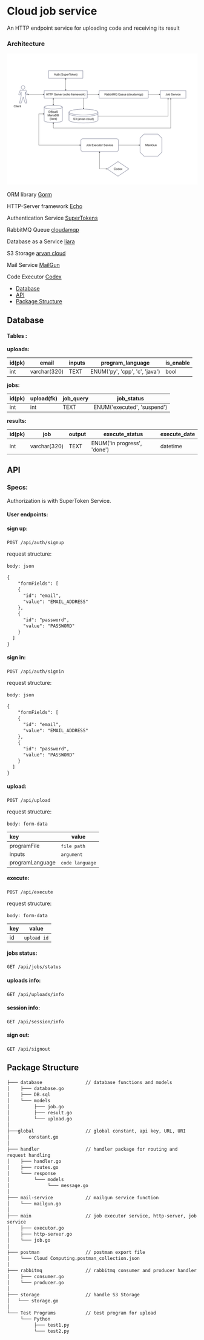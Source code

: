 # Cloud job service
An HTTP endpoint service for uploading code and receiving its result

### Architecture
<img src="./assets/architecture.jpg"  alt="architecture" />

ORM library [Gorm](https://github.com/jinzhu/gorm)

HTTP-Server framework [Echo](https://echo.labstack.com/)

Authentication Service [SuperTokens](https://supertokens.com/)

RabbitMQ Queue [cloudamqp](https://www.cloudamqp.com/)

Database as a Service [liara](https://console.liara.ir/)

S3 Storage [arvan cloud](https://www.arvancloud.ir/)

Mail Service [MailGun](https://www.mailgun.com/)

Code Executor [Codex](https://api.codex.jaagrav.in)

- [Database](#database)
- [API](#api)
- [Package Structure](#package-structure)

## Database
#### Tables :

**uploads:**

 | id(pk) | email        | inputs | program_language               | is_enable | 
|:-------|--------------|--------|--------------------------------|-----------|
| int    | varchar(320) | TEXT   | ENUM('py', 'cpp', 'c', 'java') | bool      |

**jobs:**

| id(pk) | upload(fk) | job_query | job_status                  | 
|:-------|------------|-----------|-----------------------------|
| int    | int        | TEXT      | ENUM('executed', 'suspend') |

**results:**

| id(pk) | job          | output | execute_status              | execute_date | 
|:-------|--------------|--------|-----------------------------|--------------|
| int    | varchar(320) | TEXT   | ENUM('in progress', 'done') | datetime     |

## API 

### Specs:

Authorization is with SuperToken Service.

#### User endpoints:

#### sign up:

`POST /api/auth/signup`

request structure:

`body: json`

```
{
    "formFields": [
    {
      "id": "email",
      "value": "EMAIL_ADDRESS"
    },
    {
      "id": "password",
      "value": "PASSWORD"
    }
  ]
}
```

#### sign in:

`POST /api/auth/signin`

request structure:

`body: json`

```
{
    "formFields": [
    {
      "id": "email",
      "value": "EMAIL_ADDRESS"
    },
    {
      "id": "password",
      "value": "PASSWORD"
    }
  ]
}
```

#### upload:

`POST /api/upload`

request structure:

`body: form-data`

| key             | value                   |
|:----------------|-------------------------|
| programFile     | `file path`             |
| inputs          | `argument`              |
| programLanguage | `code language`         |

#### execute:

`POST /api/execute`

request structure:

`body: form-data`

| key | value       |
|:----|-------------|
| id  | `upload id` |

#### jobs status:

`GET /api/jobs/status`

#### uploads info:

`GET /api/uploads/info`

#### session info:

`GET /api/session/info`

#### sign out:

`GET /api/signout`

## Package Structure

```
├─── database                // database functions and models
│    ├─── database.go
│    ├─── DB.sql
│    └─── models
│         ├─── job.go
│         ├─── result.go
│         └─── upload.go
│
├───global                   // global constant, api key, URL, URI
│       constant.go
│
├─── handler                 // handler package for routing and request handling
│    ├─── handler.go
│    ├─── routes.go
│    └─── response
│         └─── models
│              └─── message.go
│
├─── mail-service            // mailgun service function
│    └─── mailgun.go
│
├─── main                    // job executor service, http-server, job service
│    ├─── executor.go
│    ├─── http-server.go
│    └─── job.go
│
├─── postman                 // postman export file
│    └─── Cloud Computing.postman_collection.json
│
├─── rabbitmq                // rabbitmq consumer and producer handler
│    ├─── consumer.go
│    └─── producer.go
│
├─── storage                 // handle S3 Storage
│   └─── storage.go
│
└─── Test Programs           // test program for upload
     └─── Python
          ├─── test1.py
          └─── test2.py
```